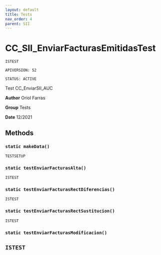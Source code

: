 ```yaml
---
layout: default
title: Tests
nav_order: 4
parent: SII
---
```


# CC_SII_EnviarFacturasEmitidasTest

`ISTEST`

`APIVERSION: 52`

`STATUS: ACTIVE`

Test CC_EnviarSII_AUC

**Author** Oriol Farras

**Group** Tests

**Date** 12/2021

## Methods

### `static makeData()`

`TESTSETUP`

### `static testEnviarFacturasAlta()`

`ISTEST`

### `static testEnviarFacturasRectDiferencias()`

`ISTEST`

### `static testEnviarFacturasRectSustitucion()`

`ISTEST`

### `static testEnviarFacturasModificacion()`

## `ISTEST`
